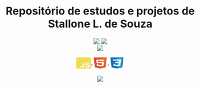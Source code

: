 <h1 align = "center"> Repositório de estudos e projetos de Stallone L. de Souza </h1>

<div style="display: inline_block" align="center">
    <img align="center" src="https://github-readme-stats.vercel.app/api/pin/?username=stallone-dev&theme=gruvbox_light&repo=Estudos"/>
    <img align="center" src="https://github-readme-stats.vercel.app/api/pin/?username=stallone-dev&theme=gruvbox_light&repo=exercicios_portugol_2022"/>
</div>

<div height="1em"></div> 

<div style="display: inline_block" align="center">
  <a href="https://github.com/stallone-dev">
  <img align="center" src="https://github-readme-stats.vercel.app/api/top-langs/?username=stallone-dev&layout=compact&theme=darcula&hide_title=true"/>
</div>

<div style="display: inline_block" align="center"><br>
  <img align="center" alt="Stallone-JS" height="30" width="40" src="https://raw.githubusercontent.com/devicons/devicon/master/icons/javascript/javascript-plain.svg">
  <img align="center" alt="Stallone-HTML" height="30" width="40" src="https://raw.githubusercontent.com/devicons/devicon/master/icons/html5/html5-original.svg">
  <img align="center" alt="Stallone-CSS" height="30" width="40" src="https://raw.githubusercontent.com/devicons/devicon/master/icons/css3/css3-original.svg">
</div>

<div style="display: inline_block" align="center"><br>
    <a href="https://www.linkedin.com/in/stallone-l-de-souza/" target="_blank">
    <img  align="center" src="https://img.shields.io/badge/-LinkedIn-%230077B5?style=for-the-badge&logo=linkedin&logoColor=white" target="_blank"></a>
</div>
 

<!--
**stallone-dev/stallone-dev** is a ✨ _special_ ✨ repository because its `README.md` (this file) appears on your GitHub profile.

Here are some ideas to get you started:

- 🔭 I’m currently working on ...
- 🌱 I’m currently learning ...
- 👯 I’m looking to collaborate on ...
- 🤔 I’m looking for help with ...
- 💬 Ask me about ...
- 📫 How to reach me: ...
- 😄 Pronouns: ...
- ⚡ Fun fact: ...
-->
